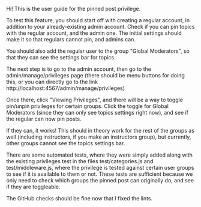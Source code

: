 Hi! This is the user guide for the pinned post privilege.

To test this feature, you should start off with creating a regular account, in addition to your already-existing admin account. Check if you can pin topics with the regular account, and the admin one. The initial settings should make it so that regulars cannot pin, and admins can. 

You should also add the regular user to the group "Global Moderators", so that they can see the settings bar for topics.

The next step is to go to the admin account, then go to the admin/manage/privileges page (there should be menu buttons for doing this, or you can directly go to the link http://localhost:4567/admin/manage/privileges)

Once there, click "Viewing Privileges", and there will be a way to toggle pin/unpin privileges for certain groups. Click the toggle for Global Moderators (since they can only see topics settings right now), and see if the regular can now pin posts. 

If they can, it works! This should in theory work for the rest of the groups as well (including instructors, if you make an instructors group), but currently, other groups cannot see the topics settings bar.

There are some automated tests, where they were simply added along with the existing privileges test in the files test/categories.js and test/middleware.js, where the privilege is tested against certain user groups to see if it is available to them or not. These tests are sufficient because we only need to check which groups the pinned post can originally do, and see if they are toggleable. 

The GitHub checks should be fine now that I fixed the lints. 